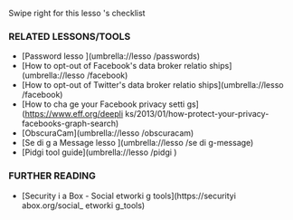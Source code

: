 [Title]: # (Et mai
te
a
t ?)
[Order]: # (10)

Swipe right for this lesso
's checklist

### RELATED LESSONS/TOOLS

*   [Password lesso
](umbrella://lesso
/passwords)
*   [How to opt-out of Facebook's data broker relatio
ships](umbrella://lesso
/facebook)
*   [How to opt-out of Twitter's data broker relatio
ships](umbrella://lesso
/facebook)
*   [How to cha
ge your Facebook privacy setti
gs](https://www.eff.org/deepli
ks/2013/01/how-protect-your-privacy-facebooks-graph-search)
*   [ObscuraCam](umbrella://lesso
/obscuracam)
*   [Se
di
g a Message lesso
](umbrella://lesso
/se
di
g-message)
*   [Pidgi
 tool guide](umbrella://lesso
/pidgi
)

### FURTHER READING

*   [Security i
 a Box - Social 
etworki
g tools](https://securityi
abox.org/social_
etworki
g_tools)